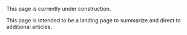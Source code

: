 This page is currently under construction.

This page is intended to be a landing page to summarize and direct to additional articles.